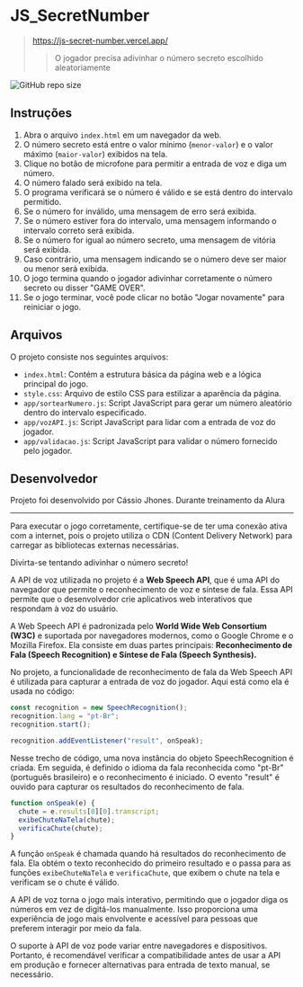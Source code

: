 # JS_SecretNumber
> https://js-secret-number.vercel.app/
>> O jogador precisa adivinhar o número secreto escolhido aleatoriamente

![GitHub repo size](https://img.shields.io/github/repo-size/CassioJhones/JS_SecretNumber?style=for-the-badge&label=Project%20Size&labelColor=%23512BD4) 
## Instruções

1. Abra o arquivo `index.html` em um navegador da web.
2. O número secreto está entre o valor mínimo (`menor-valor`) e o valor máximo (`maior-valor`) exibidos na tela.
3. Clique no botão de microfone para permitir a entrada de voz e diga um número.
4. O número falado será exibido na tela.
5. O programa verificará se o número é válido e se está dentro do intervalo permitido.
6. Se o número for inválido, uma mensagem de erro será exibida.
7. Se o número estiver fora do intervalo, uma mensagem informando o intervalo correto será exibida.
8. Se o número for igual ao número secreto, uma mensagem de vitória será exibida.
9. Caso contrário, uma mensagem indicando se o número deve ser maior ou menor será exibida.
10. O jogo termina quando o jogador adivinhar corretamente o número secreto ou disser "GAME OVER".
11. Se o jogo terminar, você pode clicar no botão "Jogar novamente" para reiniciar o jogo.

## Arquivos

O projeto consiste nos seguintes arquivos:

- `index.html`: Contém a estrutura básica da página web e a lógica principal do jogo.
- `style.css`: Arquivo de estilo CSS para estilizar a aparência da página.
- `app/sortearNumero.js`: Script JavaScript para gerar um número aleatório dentro do intervalo especificado.
- `app/vozAPI.js`: Script JavaScript para lidar com a entrada de voz do jogador.
- `app/validacao.js`: Script JavaScript para validar o número fornecido pelo jogador.

## Desenvolvedor

Projeto foi desenvolvido por Cássio Jhones. Durante treinamento da Alura

---

Para executar o jogo corretamente, certifique-se de ter uma conexão ativa com a internet, pois o projeto utiliza o CDN (Content Delivery Network) para carregar as bibliotecas externas necessárias.

Divirta-se tentando adivinhar o número secreto!

A API de voz utilizada no projeto é a **Web Speech API**, que é uma API do navegador que permite o reconhecimento de voz e síntese de fala. Essa API permite que o desenvolvedor crie aplicativos web interativos que respondam à voz do usuário.

A Web Speech API é padronizada pelo **World Wide Web Consortium (W3C)** e suportada por navegadores modernos, como o Google Chrome e o Mozilla Firefox.
Ela consiste em duas partes principais: **Reconhecimento de Fala (Speech Recognition) e Síntese de Fala (Speech Synthesis).**

No projeto, a funcionalidade de reconhecimento de fala da Web Speech API é utilizada para capturar a entrada de voz do jogador. Aqui está como ela é usada no código:

```javascript
const recognition = new SpeechRecognition();
recognition.lang = "pt-Br";
recognition.start();

recognition.addEventListener("result", onSpeak);
```

Nesse trecho de código, uma nova instância do objeto SpeechRecognition é criada. Em seguida, é definido o idioma da fala reconhecida como "pt-Br" (português brasileiro) e o reconhecimento é iniciado. O evento "result" é ouvido para capturar os resultados do reconhecimento de fala.

```javascript
function onSpeak(e) {
  chute = e.results[0][0].transcript;
  exibeChuteNaTela(chute);
  verificaChute(chute);
}
```

A função `onSpeak` é chamada quando há resultados do reconhecimento de fala. Ela obtém o texto reconhecido do primeiro resultado e o passa para as funções `exibeChuteNaTela` e `verificaChute`, que exibem o chute na tela e verificam se o chute é válido.

A API de voz torna o jogo mais interativo, permitindo que o jogador diga os números em vez de digitá-los manualmente. Isso proporciona uma experiência de jogo mais envolvente e acessível para pessoas que preferem interagir por meio da fala.

O suporte à API de voz pode variar entre navegadores e dispositivos. Portanto, é recomendável verificar a compatibilidade antes de usar a API em produção e fornecer alternativas para entrada de texto manual, se necessário.
